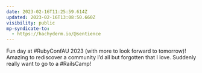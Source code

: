 ```yaml
---
date: 2023-02-16T11:25:59.614Z
updated: 2023-02-16T13:08:50.660Z
visibility: public
mp-syndicate-to:
  - https://hachyderm.io/@sentience
---
```

Fun day at #RubyConfAU 2023 (with more to look forward to tomorrow)! Amazing to rediscover a community I’d all but forgotten that I love. Suddenly really want to go to a #RailsCamp!
